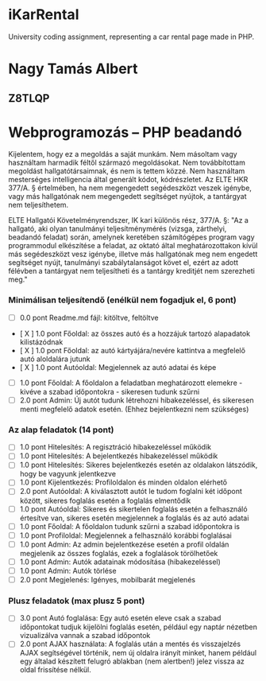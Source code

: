 # iKarRental

University coding assignment, representing a car rental page made in PHP.

# Nagy Tamás Albert

## Z8TLQP

# Webprogramozás – PHP beadandó

Kijelentem, hogy ez a megoldás a saját munkám. Nem másoltam vagy használtam harmadik féltől származó megoldásokat. Nem továbbítottam megoldást hallgatótársaimnak, és nem is tettem közzé. Nem használtam mesterséges intelligencia által generált kódot, kódrészletet. Az ELTE HKR 377/A. § értelmében, ha nem megengedett segédeszközt veszek igénybe, vagy más hallgatónak nem megengedett segítséget nyújtok, a tantárgyat nem teljesíthetem.

ELTE Hallgatói Követelményrendszer, IK kari különös rész, 377/A. §: "Az a hallgató, aki olyan tanulmányi teljesítménymérés (vizsga, zárthelyi, beadandó feladat) során, amelynek keretében számítógépes program vagy programmodul elkészítése a feladat, az oktató által meghatározottakon kívül más segédeszközt vesz igénybe, illetve más hallgatónak meg nem engedett segítséget nyújt, tanulmányi szabálytalanságot követ el, ezért az adott félévben a tantárgyat nem teljesítheti és a tantárgy kreditjét nem szerezheti meg."

### Minimálisan teljesítendő (enélkül nem fogadjuk el, 6 pont)

- [ ] 0.0 pont Readme.md fájl: kitöltve, feltöltve
- [ X ] 1.0 pont Főoldal: az összes autó és a hozzájuk tartozó alapadatok kilistázódnak
- [ X ] 1.0 pont Főoldal: az autó kártyájára/nevére kattintva a megfelelő autó aloldalára jutunk
- [ X ] 1.0 pont Autóoldal: Megjelennek az autó adatai és képe
- [ ] 1.0 pont Főoldal: A főoldalon a feladatban meghatározott elemekre - kivéve a szabad időpontokra - sikeresen tudunk szűrni
- [ ] 2.0 pont Admin: Új autót tudunk létrehozni hibakezeléssel, és sikeresen menti megfelelő adatok esetén. (Ehhez bejelentkezni nem szükséges)

### Az alap feladatok (14 pont)

- [ ] 1.0 pont Hitelesítés: A regisztráció hibakezeléssel működik
- [ ] 1.0 pont Hitelesítés: A bejelentkezés hibakezeléssel működik
- [ ] 1.0 pont Hitelesítés: Sikeres bejelentkezés esetén az oldalakon látszódik, hogy be vagyunk jelentkezve
- [ ] 1.0 pont Kijelentkezés: Profiloldalon és minden oldalon elérhető
- [ ] 2.0 pont Autóoldal: A kiválasztott autót le tudom foglalni két időpont között, sikeres foglalás esetén a foglalás elmentődik
- [ ] 1.0 pont Autóoldal: Sikeres és sikertelen foglalás esetén a felhasználó értesítve van, sikeres esetén megjelennek a foglalás és az autó adatai
- [ ] 1.0 pont Főoldal: A főoldalon tudunk szűrni a szabad időpontokra is
- [ ] 1.0 pont Profiloldal: Megjelennek a felhasználó korábbi foglalásai
- [ ] 1.0 pont Admin: Az admin bejelentkezése esetén a profil oldalán megjelenik az összes foglalás, ezek a foglalások törölhetőek
- [ ] 1.0 pont Admin: Autók adatainak módosítása (hibakezeléssel)
- [ ] 1.0 pont Admin: Autók törlése
- [ ] 2.0 pont Megjelenés: Igényes, mobilbarát megjelenés

### Plusz feladatok (max plusz 5 pont)

- [ ] 3.0 pont Autó foglalása: Egy autó esetén eleve csak a szabad időpontokat tudjuk kijelölni foglalás esetén, például egy naptár nézetben vizualizálva vannak a szabad időpontok
- [ ] 2.0 pont AJAX használata: A foglalás után a mentés és visszajelzés AJAX segítségével történik, nem új oldalra irányít minket, hanem például egy általad készített felugró ablakban (nem alertben!) jelez vissza az oldal frissítése nélkül.
